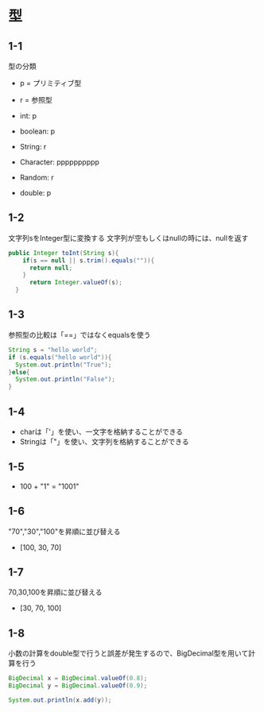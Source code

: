 # 型

## 1-1

型の分類

- p = プリミティブ型
- r = 参照型

- int: p
- boolean: p
- String: r
- Character: pppppppppp
- Random: r
- double: p

## 1-2

文字列sをInteger型に変換する
文字列が空もしくはnullの時には、nullを返す

```java
public Integer toInt(String s){
    if(s == null || s.trim().equals("")){
      return null;
    }
      return Integer.valueOf(s);
  }
```

## 1-3

参照型の比較は「==」ではなくequalsを使う

```java
String s = "hello world";
if (s.equals("hello world")){
  System.out.println("True");
}else{
  System.out.println("False");
}
```

## 1-4

- charは「'」を使い、一文字を格納することができる
- Stringは「"」を使い、文字列を格納することができる

## 1-5

- 100 + "1" = "1001"

## 1-6

"70","30","100"を昇順に並び替える

- [100, 30, 70]

## 1-7

70,30,100を昇順に並び替える

- [30, 70, 100]

## 1-8

小数の計算をdouble型で行うと誤差が発生するので、BigDecimal型を用いて計算を行う

```java
BigDecimal x = BigDecimal.valueOf(0.8);
BigDecimal y = BigDecimal.valueOf(0.9);

System.out.println(x.add(y));
```
